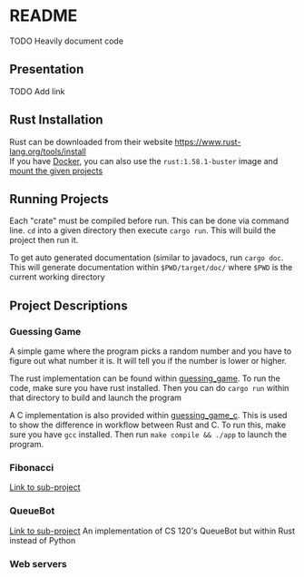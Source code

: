 # README

TODO Heavily document code

## Presentation
TODO Add link

## Rust Installation
Rust can be downloaded from their website <https://www.rust-lang.org/tools/install>  
If you have [Docker](https://www.docker.com/get-started), you can also use the `rust:1.58.1-buster` image and [mount the given projects](https://docs.docker.com/storage/bind-mounts/#start-a-container-with-a-bind-mount)

## Running Projects
Each "crate" must be compiled before run. This can be done via command line. `cd` into a given directory then execute `cargo run`. This will build the project then run it.

To get auto generated documentation (similar to javadocs, run `cargo doc`. This will generate documentation within `$PWD/target/doc/` where `$PWD` is the current working directory

## Project Descriptions

### Guessing Game
A simple game where the program picks a random number and you have to figure out what number it is. It will tell you if the number is lower or higher.

The rust implementation can be found within [guessing_game](guessing_game). To run the code, make sure you have rust installed. Then you can do `cargo run` within that directory to build and launch the program

A C implementation is also provided within [guessing_game_c](guessing_game_c). This is used to show the difference in workflow between Rust and C. To run this, make sure you have `gcc` installed. Then run `make compile && ./app` to launch the program.

### Fibonacci
[Link to sub-project](fibonacci)



### QueueBot
[Link to sub-project](queuebot)
An implementation of CS 120's QueueBot but within Rust instead of Python

### Web servers
